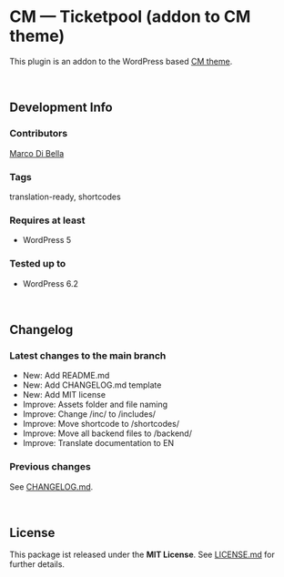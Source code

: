 #  CM &mdash; Ticketpool (addon to CM theme)
This plugin is an addon to the WordPress based [CM theme](https://github.com/mdibella-dev/cm).

<br>

## Development Info

### Contributors
[Marco Di Bella ](https://github.com/mdibella-dev)

### Tags
translation-ready, shortcodes

### Requires at least

* WordPress 5

### Tested up to

* WordPress 6.2

<br>

## Changelog

### Latest changes to the main branch

* New: Add README.md
* New: Add CHANGELOG.md template
* New: Add MIT license
* Improve: Assets folder and file naming
* Improve: Change /inc/ to /includes/
* Improve: Move shortcode to /shortcodes/
* Improve: Move all backend files to /backend/
* Improve: Translate documentation to EN



### Previous changes

See [CHANGELOG.md](https://github.com/mdibella-dev/cm-theme-addon-kartenkontingent/blob/main/CHANGELOG.md).

<br>

## License

This package ist released under the **MIT License**. See [LICENSE.md](https://github.com/mdibella-dev/cm-theme-addon-kartenkontingent/blob/main/LICENSE.md) for further details.
